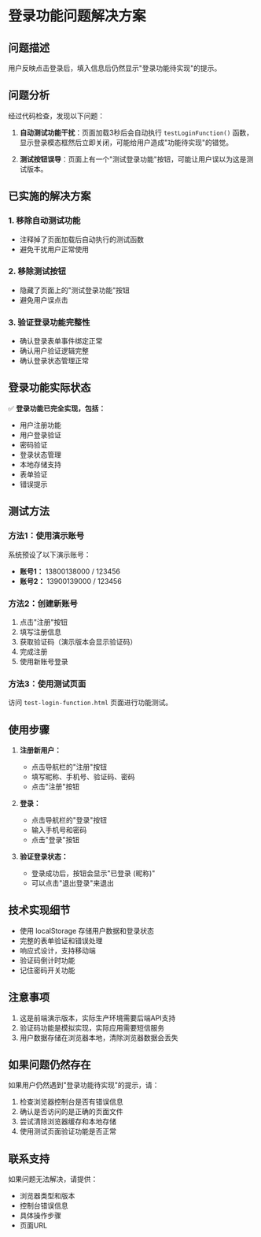 # 登录功能问题解决方案

## 问题描述
用户反映点击登录后，填入信息后仍然显示"登录功能待实现"的提示。

## 问题分析
经过代码检查，发现以下问题：

1. **自动测试功能干扰**：页面加载3秒后会自动执行 `testLoginFunction()` 函数，显示登录模态框然后立即关闭，可能给用户造成"功能待实现"的错觉。

2. **测试按钮误导**：页面上有一个"测试登录功能"按钮，可能让用户误以为这是测试版本。

## 已实施的解决方案

### 1. 移除自动测试功能
- 注释掉了页面加载后自动执行的测试函数
- 避免干扰用户正常使用

### 2. 移除测试按钮
- 隐藏了页面上的"测试登录功能"按钮
- 避免用户误点击

### 3. 验证登录功能完整性
- 确认登录表单事件绑定正常
- 确认用户验证逻辑完整
- 确认登录状态管理正常

## 登录功能实际状态

✅ **登录功能已完全实现，包括：**

- 用户注册功能
- 用户登录验证
- 密码验证
- 登录状态管理
- 本地存储支持
- 表单验证
- 错误提示

## 测试方法

### 方法1：使用演示账号
系统预设了以下演示账号：
- **账号1：** 13800138000 / 123456
- **账号2：** 13900139000 / 123456

### 方法2：创建新账号
1. 点击"注册"按钮
2. 填写注册信息
3. 获取验证码（演示版本会显示验证码）
4. 完成注册
5. 使用新账号登录

### 方法3：使用测试页面
访问 `test-login-function.html` 页面进行功能测试。

## 使用步骤

1. **注册新用户：**
   - 点击导航栏的"注册"按钮
   - 填写昵称、手机号、验证码、密码
   - 点击"注册"按钮

2. **登录：**
   - 点击导航栏的"登录"按钮
   - 输入手机号和密码
   - 点击"登录"按钮

3. **验证登录状态：**
   - 登录成功后，按钮会显示"已登录 (昵称)"
   - 可以点击"退出登录"来退出

## 技术实现细节

- 使用 localStorage 存储用户数据和登录状态
- 完整的表单验证和错误处理
- 响应式设计，支持移动端
- 验证码倒计时功能
- 记住密码开关功能

## 注意事项

1. 这是前端演示版本，实际生产环境需要后端API支持
2. 验证码功能是模拟实现，实际应用需要短信服务
3. 用户数据存储在浏览器本地，清除浏览器数据会丢失

## 如果问题仍然存在

如果用户仍然遇到"登录功能待实现"的提示，请：

1. 检查浏览器控制台是否有错误信息
2. 确认是否访问的是正确的页面文件
3. 尝试清除浏览器缓存和本地存储
4. 使用测试页面验证功能是否正常

## 联系支持

如果问题无法解决，请提供：
- 浏览器类型和版本
- 控制台错误信息
- 具体操作步骤
- 页面URL
